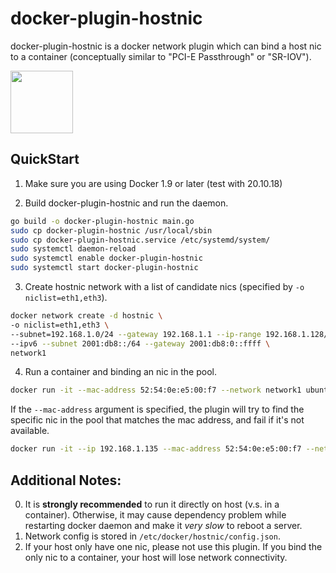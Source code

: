 # docker-plugin-hostnic

docker-plugin-hostnic is a docker network plugin which can bind a host nic to a container (conceptually similar to "PCI-E Passthrough" or "SR-IOV").

<img src="https://www.ipv6ready.org/imgs/IPv6_ready_logo_phase2-8bit.png" width="100" />

## QuickStart

1. Make sure you are using Docker 1.9 or later (test with 20.10.18)

2. Build docker-plugin-hostnic and run the daemon.

```bash
go build -o docker-plugin-hostnic main.go
sudo cp docker-plugin-hostnic /usr/local/sbin
sudo cp docker-plugin-hostnic.service /etc/systemd/system/
sudo systemctl daemon-reload
sudo systemctl enable docker-plugin-hostnic
sudo systemctl start docker-plugin-hostnic
```

3. Create hostnic network with a list of candidate nics (specified by `-o niclist=eth1,eth3`).

```bash
docker network create -d hostnic \
-o niclist=eth1,eth3 \
--subnet=192.168.1.0/24 --gateway 192.168.1.1 --ip-range 192.168.1.128/25 \
--ipv6 --subnet 2001:db8::/64 --gateway 2001:db8:0::ffff \
network1
```

4. Run a container and binding an nic in the pool.

```bash
docker run -it --mac-address 52:54:0e:e5:00:f7 --network network1 ubuntu:22.04 bash
```

If the `--mac-address` argument is specified, the plugin will try to find the specific nic in the pool that matches the mac address, and fail if it's not available.

```bash
docker run -it --ip 192.168.1.135 --mac-address 52:54:0e:e5:00:f7 --network network1 ubuntu:22.04 bash
```

## Additional Notes:
0. It is **strongly recommended** to run it directly on host (v.s. in a container).
Otherwise, it may cause dependency problem while restarting docker daemon and make it *very slow* to reboot a server.
1. Network config is stored in `/etc/docker/hostnic/config.json`.
2. If your host only have one nic, please not use this plugin. If you bind the only nic to a container, your host will lose network connectivity.
